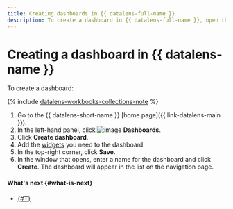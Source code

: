 ```yaml
---
title: Creating dashboards in {{ datalens-full-name }}
description: To create a dashboard in {{ datalens-full-name }}, open the service home page and click Create dashboard. In the window that opens, enter a name for the dashboard. The dashboard will appear in the list on the navigation page.
---
```


# Creating a dashboard in {{ datalens-name }}

To create a dashboard:



{% include [datalens-workbooks-collections-note](../../../_includes/datalens/operations/datalens-workbooks-collections-note.md) %}


1. Go to the {{ datalens-short-name }} [home page]({{ link-datalens-main }}).
1. In the left-hand panel, click ![image](../../../_assets/console-icons/layout-cells-large.svg) **Dashboards**.
1. Click **Create dashboard**.
1. Add the [widgets](../../dashboard/widget.md) you need to the dashboard.
1. In the top-right corner, click **Save**.
1. In the window that opens, enter a name for the dashboard and click **Create**. The dashboard will appear in the list on the navigation page.



#### What's next {#what-is-next}

* [{#T}](add-chart.md)
